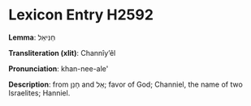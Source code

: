 # Lexicon Entry H2592

**Lemma**: חַנִּיאֵל

**Transliteration (xlit)**: Channîyʼêl

**Pronunciation**: khan-nee-ale'

**Description**:
from חָנַן and אֵל; favor of God; Channiel, the name of two Israelites; Hanniel.
